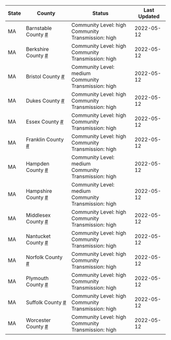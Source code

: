 State | County | Status | Last Updated
--- | --- | --- | --- 
MA | Barnstable County <a href="#barnstable_county">#</a> | <a name="barnstable_county"></a>Community Level: high<br/>Community Transmission: high | 2022-05-12
MA | Berkshire County <a href="#berkshire_county">#</a> | <a name="berkshire_county"></a>Community Level: high<br/>Community Transmission: high | 2022-05-12
MA | Bristol County <a href="#bristol_county">#</a> | <a name="bristol_county"></a>Community Level: medium<br/>Community Transmission: high | 2022-05-12
MA | Dukes County <a href="#dukes_county">#</a> | <a name="dukes_county"></a>Community Level: high<br/>Community Transmission: high | 2022-05-12
MA | Essex County <a href="#essex_county">#</a> | <a name="essex_county"></a>Community Level: high<br/>Community Transmission: high | 2022-05-12
MA | Franklin County <a href="#franklin_county">#</a> | <a name="franklin_county"></a>Community Level: high<br/>Community Transmission: high | 2022-05-12
MA | Hampden County <a href="#hampden_county">#</a> | <a name="hampden_county"></a>Community Level: medium<br/>Community Transmission: high | 2022-05-12
MA | Hampshire County <a href="#hampshire_county">#</a> | <a name="hampshire_county"></a>Community Level: medium<br/>Community Transmission: high | 2022-05-12
MA | Middlesex County <a href="#middlesex_county">#</a> | <a name="middlesex_county"></a>Community Level: high<br/>Community Transmission: high | 2022-05-12
MA | Nantucket County <a href="#nantucket_county">#</a> | <a name="nantucket_county"></a>Community Level: high<br/>Community Transmission: high | 2022-05-12
MA | Norfolk County <a href="#norfolk_county">#</a> | <a name="norfolk_county"></a>Community Level: high<br/>Community Transmission: high | 2022-05-12
MA | Plymouth County <a href="#plymouth_county">#</a> | <a name="plymouth_county"></a>Community Level: high<br/>Community Transmission: high | 2022-05-12
MA | Suffolk County <a href="#suffolk_county">#</a> | <a name="suffolk_county"></a>Community Level: high<br/>Community Transmission: high | 2022-05-12
MA | Worcester County <a href="#worcester_county">#</a> | <a name="worcester_county"></a>Community Level: high<br/>Community Transmission: high | 2022-05-12
